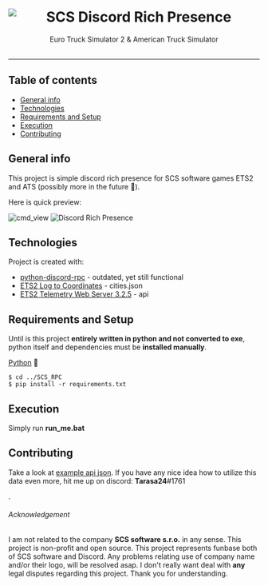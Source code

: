 <center>
<img align="left" src="https://cdn.discordapp.com/app-assets/529016610137309184/529052463643230211.png">
<h1>SCS Discord Rich Presence</h1>
Euro Truck Simulator 2 & American Truck Simulator
</center> 
</br>


___
## Table of contents
* [General info](#general-info)
* [Technologies](#technologies)
* [Requirements and Setup](#requirements-and-setup)
* [Execution](#execution)
* [Contributing](#contributing)

## General info
This project is simple discord rich presence for SCS software games ETS2 and ATS (possibly more in the future 🤞).

Here is quick preview:

![cmd_view](https://i.imgur.com/bgJTTS2.png) ![Discord Rich Presence](https://i.imgur.com/nyazDBN.png)
	
## Technologies
Project is created with:
* [python-discord-rpc](https://github.com/suclearnub/python-discord-rpc) - outdated, yet still functional
* [ETS2 Log to Coordinates](https://github.com/Koenvh1/ETS2-City-Coordinate-Retriever) - cities.json
* [ETS2 Telemetry Web Server 3.2.5](https://github.com/Funbit/ets2-telemetry-server) - api

## Requirements and Setup
Until is this project **entirely written in python and not converted to exe**, python itself and dependencies must be **installed manually**.

[Python](https://www.python.org/) 🐍
```
$ cd ../SCS_RPC
$ pip install -r requirements.txt
```

## Execution
Simply run **run_me.bat**

## Contributing
Take a look at [example api json](https://github.com/Tarasa24/scs_rpc/blob/master/server/Ets2TestTelemetry.json). If you have any nice idea how to utilize this data even more, hit me up on discord: **Tarasa24**#1761

.

###### Acknowledgement
I am not related to the company **SCS software s.r.o.** in any sense. This project is non-profit and open source. This project represents funbase both of SCS software and Discord.
Any problems relating use of company name and/or their logo, will be resolved asap. I don't really want deal with **any** legal disputes regarding this project. Thank you for understanding.
